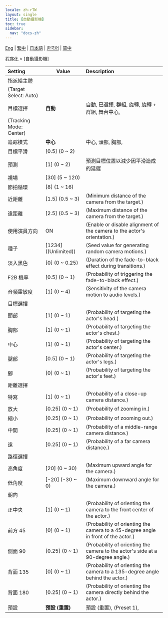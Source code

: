 ```yaml
---
locale: zh-rTW
layout: single
title: [自動攝影機]
toc: true
sidebar:
  nav: "docs-zh"
---
```

[Eng](/dancexr/menu/2025.4/motion/auto_cam) | [繁中](/tw/dancexr/menu/2025.4/motion/auto_cam) | [日本語](/jp/dancexr/menu/2025.4/motion/auto_cam) | [한국어](/kr/dancexr/menu/2025.4/motion/auto_cam) | [简中](/zh/dancexr/menu/2025.4/motion/auto_cam)

[程序化](../menu#程序化) > [自動攝影機]



| Setting | Value | Description |
| :--- | --- | :--- |
| 指派給主體 || 
| (Target Select: Auto) || 
| 目標選擇 | **自動** | 自動, 已選擇, 群組, 旋轉, 旋轉 + 群組, 舞台中心,  |
| (Tracking Mode: Center) || 
| 追踪模式 | **中心** | 中心, 頭部, 胸部,  |
| 目標平滑 | [0.5] (0 ~ 2) | 
| 預測 | [1] (0 ~ 2) | 預測目標位置以減少因平滑造成的延遲
| 視場 | [30] (5 ~ 120) | 
| 節拍循環 | [8] (1 ~ 16) | 
| 近距離 | [1.5] (0.5 ~ 3) | (Minimum distance of the camera from the target.)
| 遠距離 | [2.5] (0.5 ~ 3) | (Maximum distance of the camera from the target.)
| 使用演員方向 | ON | (Enable or disable alignment of the camera to the actor's orientation.)
| 種子 | [1234] ((Unlimited)) | (Seed value for generating random camera motions.)
| 淡入黑色 | [0] (0 ~ 0.25) | (Duration of the fade-to-black effect during transitions.)
| F2B 機率 | [0.5] (0 ~ 1) | (Probability of triggering the fade-to-black effect.)
| 音頻靈敏度 | [1] (0 ~ 4) | (Sensitivity of the camera motion to audio levels.)
| 目標選擇 || 
| 頭部 | [1] (0 ~ 1) | (Probability of targeting the actor's head.)
| 胸部 | [1] (0 ~ 1) | (Probability of targeting the actor's chest.)
| 中心 | [1] (0 ~ 1) | (Probability of targeting the actor's center.)
| 腿部 | [0.5] (0 ~ 1) | (Probability of targeting the actor's legs.)
| 腳 | [0] (0 ~ 1) | (Probability of targeting the actor's feet.)
| 距離選擇 || 
| 特寫 | [1] (0 ~ 1) | (Probability of a close-up camera distance.)
| 放大 | [0.25] (0 ~ 1) | (Probability of zooming in.)
| 縮小 | [0.25] (0 ~ 1) | (Probability of zooming out.)
| 中間 | [0.25] (0 ~ 1) | (Probability of a middle-range camera distance.)
| 遠 | [0.25] (0 ~ 1) | (Probability of a far camera distance.)
| 路徑選擇 || 
| 高角度 | [20] (0 ~ 30) | (Maximum upward angle for the camera.)
| 低角度 | [-20] (-30 ~ 0) | (Maximum downward angle for the camera.)
| 朝向 || 
| 正中央 | [1] (0 ~ 1) | (Probability of orienting the camera to the front center of the actor.)
| 前方 45 | [0] (0 ~ 1) | (Probability of orienting the camera to a 45-degree angle in front of the actor.)
| 側面 90 | [0.25] (0 ~ 1) | (Probability of orienting the camera to the actor's side at a 90-degree angle.)
| 背面 135 | [0] (0 ~ 1) | (Probability of orienting the camera to a 135-degree angle behind the actor.)
| 背面 180 | [0.25] (0 ~ 1) | (Probability of orienting the camera directly behind the actor.)
| 預設 | **預設 (重置)** | 預設 (重置), (Preset 1),  |
